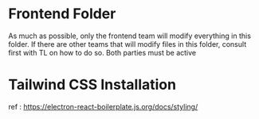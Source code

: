 # Frontend Folder
As much as possible, only the frontend team will modify everything in this folder. If there are other teams that will modify files in this folder, consult first with TL on how to do so. Both parties must be active

# Tailwind CSS Installation

ref : https://electron-react-boilerplate.js.org/docs/styling/
